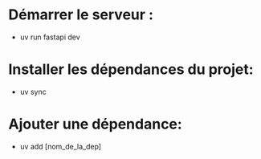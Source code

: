 # Démarrer le serveur :
- uv run fastapi dev

# Installer les dépendances du projet:
- uv sync

# Ajouter une dépendance:
- uv add [nom_de_la_dep]
